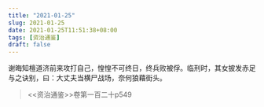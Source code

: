 ```yaml
---
title: "2021-01-25"
slug: 2021-01-25
date: 2021-01-25T11:51:38+08:00
tags: [资治通鉴]
draft: false
---
```


谢晦知檀道济前来攻打自己，惶惶不可终日，终兵败被俘。临刑时，其女披发赤足与之诀别，曰：大丈夫当横尸战场，奈何狼藉街头。
> <<资治通鉴>>卷第一百二十p549
